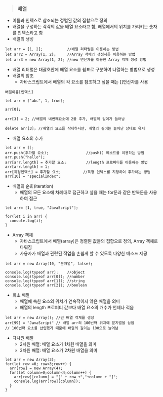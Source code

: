 > ### 배열
  - 이름과 인덱스로 참조되는 정렬된 값의 집합으로 정의
  - 배열을 구성하는 각각의 값을 배열 요소라고 함, 배열에서의 위치를 가리키는 숫자를 인덱스라고 함
  - 배열의 생성
  ```
  let arr = [1, 2];           //배열 리터럴을 이용하는 방법
  let arr2 = Array(1, 2);     //Array 객체의 생성자를 이용하는 방법
  let arr3 = new Array(1, 2); //new 연산자를 이용한 Array 객체 생성 방법
  ```
  - 배열 리터럴은 대괄호안에 배열 요소를 쉼표로 구분하여 나열하는 방법으로 생성
  - 배열의 참조
    - 자바스크립트에서 배열의 각 요소를 참조하고 싶을 때는 []연산자를 사용
  ```
  배열이름[인덱스]
  
  let arr = ["abc", 1, true];
  
  arr[0];
  
  arr[3] = 2; //배열의 네번째요소에 2를 추가, 배열의 길이가 늘어남
  
  delete arr[3]; //배열의 요소를 삭제하지만, 배열의 길이는 늘어난 상태로 유지
  
  ```
  - 배열 요소의 추가
  
  ```
  let arr = [];
  arr.push(추가할 요소);                 //push() 메소드를 이용하는 방법
  arr.push("hello");
  arr[arr.length] = 추가할 요소;         //length 프로퍼티를 이용하는 방법
  arr[arr.length] = 1;
  arr[특정인덱스] = 추가할 요소;          //특정 인덱스를 지정하여 추가하는 방법
  arr[10] = "specialIndex";
  ```
  - 배열의 순회(iteration)
    - 배열의 모든 요소에 차례대로 접근하고 싶을 때는 for문과 같은 반복문을 사용하여 접근
    
  ```
  let arr= [1, true, "JavaScript"];
  
  for(let i in arr) {
    console.log(i);
  }
  ```
  
  - Array 객체
    - 자바스크립트에서 배열(array)은 정렬된 값들의 집합으로 정의, Array 객체로 다뤄짐
    - 사용자가 배열과 관련된 작업을 손쉽게 할 수 있도록 다양한 메소드 제공
  ```
  let arr = new Array(10, "문자열", false);
  
  console.log(typeof arr);    //object
  console.log(typeof arr[0]); //number
  console.log(typeof arr[1]); //string
  console.log(typeof arr[2]); //boolean
  ```
  
  - 희소 배열
    - 배열에 속한 요소의 위치가 연속적이지 않은 배열을 의미
    - 배열의 length 프로퍼티 값보다 배열 요소의 개수가 언제나 적음
  ```
  let arr = new Array(); //빈 배열 객체를 생성
  arr[99] = "JavaScript" // 배열 arr의 100번째 위치에 문자열을 삽입
  // 100번째 요소를 삽입했기 때문에 배열의 길이는 100으로 늘어남
  ```
  
  - 다차원 배열
    - 2차원 배열: 배열 요소가 1차원 배열을 의미
    - 3차원 배열: 배열 요소가 2차원 배열을 의미
  ```
  let arr = new Array(3);
  for(let row =0; row<3;row++) {
    arr[row] = new Array(4);
    for(let column=0;column<4;column++) {
      arr[row][column] = "[" + row +","+column + "]";
      console.log(arr[row][column]);
    }
  }
  ```
> ### 
